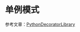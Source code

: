 # 单例模式

参考文章：[PythonDecoratorLibrary](https://wiki.python.org/moin/PythonDecoratorLibrary#Singleton)
